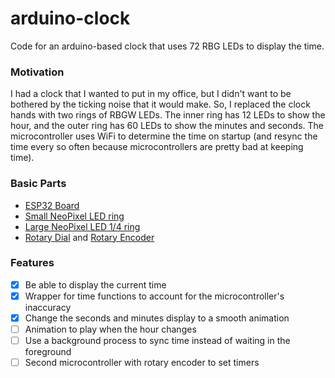 # arduino-clock
Code for an arduino-based clock that uses 72 RBG LEDs to display the time. 

### Motivation

I had a clock that I wanted to put in my office, but I didn't want to be bothered by the ticking noise that it 
would make. So, I replaced the clock hands with two rings of RBGW LEDs. The inner ring has 12 LEDs to show
the hour, and the outer ring has 60 LEDs to show the minutes and seconds. The microcontroller uses WiFi to 
determine the time on startup (and resync the time every so often because microcontrollers are pretty bad at
keeping time).  

### Basic Parts
- [ESP32 Board](https://www.adafruit.com/product/3591)
- [Small NeoPixel LED ring](https://www.adafruit.com/product/2852)
- [Large NeoPixel LED 1/4 ring](https://www.adafruit.com/product/2874)
- [Rotary Dial](https://www.adafruit.com/product/377) and [Rotary Encoder](https://www.adafruit.com/product/4991)

### Features
- [x] Be able to display the current time
- [x] Wrapper for time functions to account for the microcontroller's inaccuracy
- [x] Change the seconds and minutes display to a smooth animation
- [ ] Animation to play when the hour changes
- [ ] Use a background process to sync time instead of waiting in the foreground
- [ ] Second microcontroller with rotary encoder to set timers
